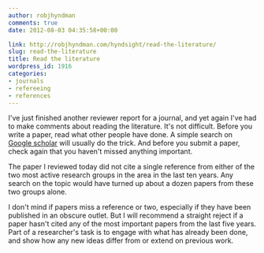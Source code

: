 ```yaml
---
author: robjhyndman
comments: true
date: 2012-08-03 04:35:58+00:00

link: http://robjhyndman.com/hyndsight/read-the-literature/
slug: read-the-literature
title: Read the literature
wordpress_id: 1916
categories:
- journals
- refereeing
- references
---
```


I've just finished another reviewer report for a journal, and yet again I've had to make comments about reading the literature. It's not difficult. Before you write a paper, read what other people have done. A simple search on [Google scholar](http://scholar.google.com/) will usually do the trick. And before you submit a paper, check again that you haven't missed anything important.

The paper I reviewed today did not cite a single reference from either of the two most active research groups in the area in the last ten years. Any search on the topic would have turned up about a dozen papers from these two groups alone.

I don't mind if papers miss a reference or two, especially if they have been published in an obscure outlet. But I will recommend a straight reject if a paper hasn't cited any of the most important papers from the last five years. Part of a researcher's task is to engage with what has already been done, and show how any new ideas differ from or extend on previous work.


